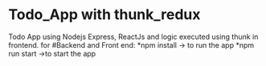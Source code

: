 # Todo_App with thunk_redux
Todo App using Nodejs Express, ReactJs and logic executed using thunk in frontend.
for #Backend and Front end:
*npm install -> to run the app
*npm run start ->to start the app
